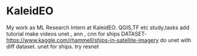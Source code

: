 # KaleidEO
My work as ML Research Intern at KaleidEO.
QGIS,TF etc 
study,tasks
add tutorial make videos
unet , ann , cnn for ships 
DATASET- https://www.kaggle.com/rhammell/ships-in-satellite-imagery
do unet with diff dataset.
unet for ships.
try resnet
